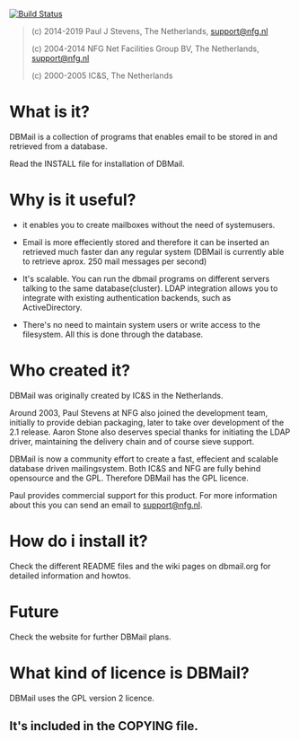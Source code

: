 
[![Build Status](https://travis-ci.org/dbmail/dbmail.svg?branch=master)](https://travis-ci.org/dbmail/dbmail)

> 
>   (c) 2014-2019 Paul J Stevens, The Netherlands, support@nfg.nl
>
>   (c) 2004-2014 NFG Net Facilities Group BV, The Netherlands, support@nfg.nl
>
>   (c) 2000-2005 IC&S, The Netherlands
>

What is it?
===========

DBMail is a collection of programs that enables email to be stored in and
retrieved from a database. 

Read the INSTALL file for installation of DBMail.

Why is it useful?
==================

- it enables you to create mailboxes without the need of systemusers.

- Email is more effeciently stored and therefore it can be inserted an retrieved much faster dan any
  regular system (DBMail is currently able to retrieve aprox. 250 mail messages per second)

- It's scalable. You can run the dbmail programs on different servers talking to the same
  database(cluster). LDAP integration allows you to integrate with existing authentication
  backends, such as ActiveDirectory.

- There's no need to maintain system users or write access to the filesystem. All this
  is done through the database.


Who created it?
===============

DBMail was originally created by IC&S in the Netherlands.

Around 2003, Paul Stevens at NFG also joined the development team, initially to provide debian
packaging, later to take over development of the 2.1 release. Aaron Stone also deserves special
thanks for initiating the LDAP driver, maintaining the delivery chain and of course sieve support.

DBMail is now a community effort to create a fast, effecient and scalable database driven
mailingsystem. Both IC&S and NFG are fully behind opensource and the GPL. Therefore DBMail has the
GPL licence.

Paul provides commercial support for this product. For more information about this you can send an
email to support@nfg.nl.

How do i install it?
====================

Check the different README files and the wiki pages on dbmail.org for detailed 
information and howtos.

Future
======

Check the website for further DBMail plans.

What kind of licence is DBMail?
===============================

DBMail uses the GPL version 2 licence. 

It's included in the COPYING file.
-------------------------------------------
